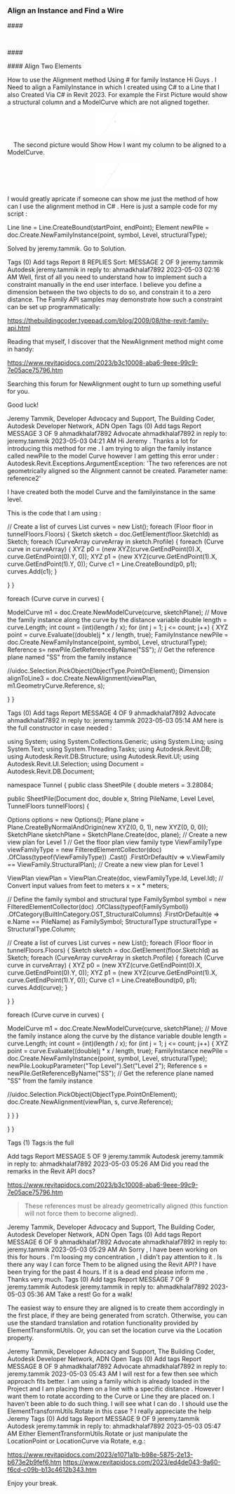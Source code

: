 <head>
<meta http-equiv="Content-Type" content="text/html; charset=utf-8">
<link rel="stylesheet" type="text/css" href="bc.css">
<script src="https://cdn.rawgit.com/google/code-prettify/master/loader/run_prettify.js" type="text/javascript"></script>
</head>

<!---

- Electrical Wire not found in BoundingBoxIsInsideFilter
  https://forums.autodesk.com/t5/revit-api-forum/electrical-wire-not-found-in-boundingboxisinsidefilter/m-p/11938583
  ricaun created the BoundingBoxViewIntersectsFilter and BoundingBoxViewIsInsideFilter:
  https://gist.github.com/ricaun/14ec0730e7efb3cc737f2134475e2539

- https://forums.autodesk.com/t5/revit-api-forum/visualizing-circuits-in-3d/td-p/11937368

- align two elements:
  How to use the Alignment method for family Instance
  https://forums.autodesk.com/t5/revit-api-forum/how-to-use-the-alignment-method-using-for-family-instance/m-p/11938454

twitter:

 in the @AutodeskRevit #RevitAPI #BIM @DynamoBIM @AutodeskAPS

&ndash;
...

linkedin:

#BIM #DynamoBIM #AutodeskAPS #Revit #API #IFC #SDK #Autodesk #AEC #adsk

the [Revit API discussion forum](http://forums.autodesk.com/t5/revit-api-forum/bd-p/160) thread

<center>
<img src="img/" alt="" title="" width="600"/>
<p style="font-size: 80%; font-style:italic"></p>
</center>

-->

### Align an Instance and Find a Wire







####<a name="2"></a>

<pre class="prettyprint">

</pre>




####<a name="3"></a>



####<a name="4"></a> Align Two Elements

How to use the Alignment method Using # for family Instance
Hi Guys .
I Need to align a FamilyInstance in which I created using C# to a Line that I also Created Via C# in Revit 2023. For example the First Picture would show a structural column and a ModelCurve which are not aligned together.


<center>
<img src="img/align_element_1.png" alt="Align element &ndash; not aligned" title="Align element &ndash; not aligned" width="100"/> <!-- Pixel Height: 300 Pixel Width: 639 -->
</center>

 The second picture would Show How I want my column to be aligned to a ModelCurve.


<center>
<img src="img/align_element_2.png" alt="Align element" title="Align element" width="100"/> <!-- Pixel Height: 300 Pixel Width: 639 -->
</center>

I would greatly apricate if someone can show me just the method of how can I use the alignment method in C# . Here is just a sample code for my script :


Line line = Line.CreateBound(startPoint, endPoint);
Element newPile = doc.Create.NewFamilyInstance(point, symbol, Level, structuralType);




 Solved by jeremy.tammik. Go to Solution.

Tags (0)
Add tags
Report
8 REPLIES
Sort:
MESSAGE 2 OF 9
jeremy.tammik
 Autodesk jeremy.tammik in reply to: ahmadkhalaf7892
‎2023-05-03 02:16 AM
Well, first of all you need to understand how to implement such a constraint manually in the end user interface. I believe you define a dimension between the two objects to do so, and constrain it to a zero distance. The Family API samples may demonstrate how such a constraint can be set up programmatically:



https://thebuildingcoder.typepad.com/blog/2009/08/the-revit-family-api.html


Reading that myself, I discover that the NewAlignment method might come in handy:



https://www.revitapidocs.com/2023/b3c10008-aba6-9eee-99c9-7e05ace75796.htm


Searching this forum for NewAlignment ought to turn up something useful for you.



Good luck!



Jeremy Tammik,  Developer Advocacy and Support, The Building Coder, Autodesk Developer Network, ADN Open
Tags (0)
Add tags
Report
MESSAGE 3 OF 9
ahmadkhalaf7892
 Advocate ahmadkhalaf7892 in reply to: jeremy.tammik
‎2023-05-03 04:21 AM
Hi Jeremy .
Thanks a  lot for introducing this method for me .  I am trying to align the family instance called newPile to the model Curve however I am getting this error under :
Autodesk.Revit.Exceptions.ArgumentException: 'The two references are not geometrically aligned so the Alignment cannot be created.
Parameter name: reference2'

I have created both the model Curve and the familyinstance in the same level.

This is the code that I am using :

// Create a list of curves
List<Curve> curves = new List<Curve>();
foreach (Floor floor in tunnelFloors.Floors)
{
Sketch sketch = doc.GetElement(floor.SketchId) as Sketch;
foreach (CurveArray curveArray in sketch.Profile)
{
foreach (Curve curve in curveArray)
{
XYZ p0 = (new XYZ(curve.GetEndPoint(0).X, curve.GetEndPoint(0).Y, 0));
XYZ p1 = (new XYZ(curve.GetEndPoint(1).X, curve.GetEndPoint(1).Y, 0));
Curve c1 = Line.CreateBound(p0, p1);
curves.Add(c1);
}

}
}

foreach (Curve curve in curves)
{

ModelCurve m1 = doc.Create.NewModelCurve(curve, sketchPlane);
// Move the family instance along the curve by the distance variable
double length = curve.Length;
int count = (int)(length / x);
for (int j = 1; j <= count; j++)
{
XYZ point = curve.Evaluate((double)j * x / length, true);
FamilyInstance newPile = doc.Create.NewFamilyInstance(point, symbol, Level, structuralType);
Reference s= newPile.GetReferenceByName("SS");
// Get the reference plane named "SS" from the family instance

//uidoc.Selection.PickObject(ObjectType.PointOnElement);
Dimension alignToLine3 = doc.Create.NewAlignment(viewPlan, m1.GeometryCurve.Reference, s);

}
}

Tags (0)
Add tags
Report
MESSAGE 4 OF 9
ahmadkhalaf7892
 Advocate ahmadkhalaf7892 in reply to: jeremy.tammik
‎2023-05-03 05:14 AM
here is the full constructor in case needed :


using System;
using System.Collections.Generic;
using System.Linq;
using System.Text;
using System.Threading.Tasks;
using Autodesk.Revit.DB;
using Autodesk.Revit.DB.Structure;
using Autodesk.Revit.UI;
using Autodesk.Revit.UI.Selection;
using Document = Autodesk.Revit.DB.Document;

namespace Tunnel
{
public class SheetPile
{
double meters = 3.28084;

public SheetPile(Document doc, double x, String PileName, Level Level, TunnelFloors tunnelFloors)
{

Options options = new Options();
Plane plane = Plane.CreateByNormalAndOrigin(new XYZ(0, 0, 1), new XYZ(0, 0, 0));
SketchPlane sketchPlane = SketchPlane.Create(doc, plane);
// Create a new view plan for Level 1
// Get the floor plan view family type
ViewFamilyType viewFamilyType = new FilteredElementCollector(doc)
.OfClass(typeof(ViewFamilyType))
.Cast<ViewFamilyType>()
.FirstOrDefault(v => v.ViewFamily == ViewFamily.StructuralPlan);
// Create a new view plan for Level 1

ViewPlan viewPlan = ViewPlan.Create(doc, viewFamilyType.Id, Level.Id);
// Convert input values from feet to meters
x = x * meters;

// Define the family symbol and structural type
FamilySymbol symbol = new FilteredElementCollector(doc)
.OfClass(typeof(FamilySymbol))
.OfCategory(BuiltInCategory.OST_StructuralColumns)
.FirstOrDefault(e => e.Name == PileName) as FamilySymbol;
StructuralType structuralType = StructuralType.Column;

// Create a list of curves
List<Curve> curves = new List<Curve>();
foreach (Floor floor in tunnelFloors.Floors)
{
Sketch sketch = doc.GetElement(floor.SketchId) as Sketch;
foreach (CurveArray curveArray in sketch.Profile)
{
foreach (Curve curve in curveArray)
{
XYZ p0 = (new XYZ(curve.GetEndPoint(0).X, curve.GetEndPoint(0).Y, 0));
XYZ p1 = (new XYZ(curve.GetEndPoint(1).X, curve.GetEndPoint(1).Y, 0));
Curve c1 = Line.CreateBound(p0, p1);
curves.Add(curve);
}

}
}

foreach (Curve curve in curves)
{

ModelCurve m1 = doc.Create.NewModelCurve(curve, sketchPlane);
// Move the family instance along the curve by the distance variable
double length = curve.Length;
int count = (int)(length / x);
for (int j = 1; j <= count; j++)
{
XYZ point = curve.Evaluate((double)j * x / length, true);
FamilyInstance newPile = doc.Create.NewFamilyInstance(point, symbol, Level, structuralType);
newPile.LookupParameter("Top Level").Set("Level 2");
Reference s = newPile.GetReferenceByName("SS");
// Get the reference plane named "SS" from the family instance

//uidoc.Selection.PickObject(ObjectType.PointOnElement);
doc.Create.NewAlignment(viewPlan, s, curve.Reference);

}
}
}

}
}

Tags (1)
Tags:is the full

Add tags
Report
MESSAGE 5 OF 9
jeremy.tammik
 Autodesk jeremy.tammik in reply to: ahmadkhalaf7892
‎2023-05-03 05:26 AM
Did you read the remarks in the Revit API docs?



https://www.revitapidocs.com/2023/b3c10008-aba6-9eee-99c9-7e05ace75796.htm


> These references must be already geometrically aligned (this function will not force them to become aligned).



Jeremy Tammik,  Developer Advocacy and Support, The Building Coder, Autodesk Developer Network, ADN Open
Tags (0)
Add tags
Report
MESSAGE 6 OF 9
ahmadkhalaf7892
 Advocate ahmadkhalaf7892 in reply to: jeremy.tammik
‎2023-05-03 05:29 AM
Ah Sorry , I have been working on this for hours . I'm loosing my concentration , I didn't pay attention to it .
Is there any way I can force Them to be aligned using the Revit API?
I have been trying for the past 4 hours. If it is a dead end please inform me .
Thanks very much.
Tags (0)
Add tags
Report
MESSAGE 7 OF 9
jeremy.tammik
 Autodesk jeremy.tammik in reply to: ahmadkhalaf7892
‎2023-05-03 05:36 AM
Take a rest! Go for a walk!



The easiest way to ensure they are aligned is to create them accordingly in the first place, if they are being generated from scratch. Otherwise, you can use the standard translation and rotation functionality provided by ElementTransformUtils. Or, you can set the location curve via the Location property.



Jeremy Tammik,  Developer Advocacy and Support, The Building Coder, Autodesk Developer Network, ADN Open
Tags (0)
Add tags
Report
MESSAGE 8 OF 9
ahmadkhalaf7892
 Advocate ahmadkhalaf7892 in reply to: jeremy.tammik
‎2023-05-03 05:43 AM
I will rest for a few then see which approach fits better. I am using a family which is already loaded in the Project and I am placing them on a line with a specific distance . However I want them to rotate according to the Curve or Line they are placed on. I haven't been able to do such thing. I will see what I can do .
I should use the ElementTransformUtils.Rotate in this case ?
I really appreciate the help Jeremy
Tags (0)
Add tags
Report
MESSAGE 9 OF 9
jeremy.tammik
 Autodesk jeremy.tammik in reply to: ahmadkhalaf7892
‎2023-05-03 05:47 AM
Either ElementTransformUtils.Rotate or just manipulate the LocationPoint or LocationCurve via Rotate, e.g.:



https://www.revitapidocs.com/2023/e1071a1b-b98e-5875-2e13-b673e2b9fef6.htm
https://www.revitapidocs.com/2023/ed4de043-9a60-f6cd-c09b-b13c4612b343.htm


Enjoy your break.

